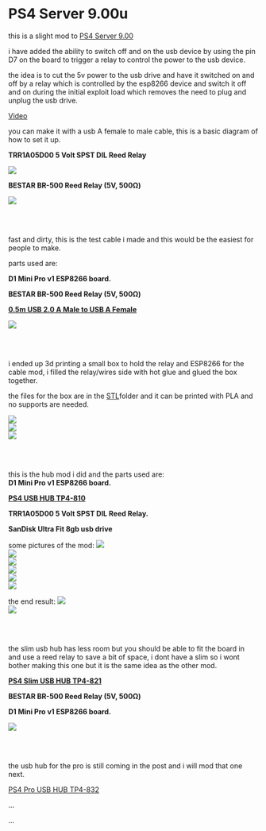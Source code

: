 # PS4 Server 9.00u


this is a slight mod to <a href=https://github.com/stooged/PS4-Server-900>PS4 Server 9.00</a>

i have added the ability to switch off and on the usb device by using the pin D7 on the board to trigger a relay to control the power to the usb device.

the idea is to cut the 5v power to the usb drive and have it switched on and off by a relay which is controlled by the esp8266 device and switch it off and on during the initial exploit load which removes the need to plug and unplug the usb drive.


<a href="https://youtu.be/WrJMKA0y-Lg" target="_blank">Video</a>


you can make it with a usb A female to male cable, this is a basic diagram of how to set it up.

<b>TRR1A05D00 5 Volt SPST DIL Reed Relay

<img src=https://github.com/stooged/PS4-Server-900u/blob/main/Images/diag.jpg><br>

BESTAR  BR-500  Reed Relay (5V, 500Ω)</b>

<img src=https://github.com/stooged/PS4-Server-900u/blob/main/Images/diag1.jpg><br>


<br><br>

fast and dirty, this is the test cable i made and this would be the easiest for people to make.

parts used are:<b>

D1 Mini Pro v1 ESP8266 board.

BESTAR  BR-500  Reed Relay (5V, 500Ω)

<a href=https://www.jaycar.com.au/0-5m-usb-2-0-a-male-to-usb-a-female/p/WC7708>0.5m USB 2.0 A Male to USB A Female</a>
</b>

<img src=https://github.com/stooged/PS4-Server-900u/blob/main/Images/10.jpg><br>

<br><br>

i ended up 3d printing a small box to hold the relay and ESP8266 for the cable mod, i filled the relay/wires side with hot glue and glued the box together.

the files for the box are in the <a href=https://github.com/stooged/PS4-Server-900u/tree/main/STL>STL</a>folder and it can be printed with PLA and no supports are needed.

<img src=https://github.com/stooged/PS4-Server-900u/blob/main/Images/11.jpg><br>
<img src=https://github.com/stooged/PS4-Server-900u/blob/main/Images/13.jpg><br>
<img src=https://github.com/stooged/PS4-Server-900u/blob/main/Images/12.jpg><br>

<br><br>


this is the hub mod i did and the parts used are:
<br>
<b>
D1 Mini Pro v1 ESP8266 board.

<a href=http://www.dobe-game.com/en/productshow-55-151.html>PS4 USB HUB TP4-810</a>

TRR1A05D00 5 Volt SPST DIL Reed Relay.

SanDisk Ultra Fit 8gb usb drive
</b>

some pictures of the mod:
<img src=https://github.com/stooged/PS4-Server-900u/blob/main/Images/1.jpg><br>
<img src=https://github.com/stooged/PS4-Server-900u/blob/main/Images/2.jpg><br>
<img src=https://github.com/stooged/PS4-Server-900u/blob/main/Images/3.jpg><br>
<img src=https://github.com/stooged/PS4-Server-900u/blob/main/Images/4.jpg><br>
<img src=https://github.com/stooged/PS4-Server-900u/blob/main/Images/5.jpg><br>
<img src=https://github.com/stooged/PS4-Server-900u/blob/main/Images/6.jpg><br>

the end result:
<img src=https://github.com/stooged/PS4-Server-900u/blob/main/Images/8.jpg><br>
<img src=https://github.com/stooged/PS4-Server-900u/blob/main/Images/7.jpg><br>

<br><br>

the slim usb hub has less room but you should be able to fit the board in and use a reed relay to save a bit of space, i dont have a slim so i wont bother making this one but it is the same idea as the other mod.

<b>
<a href=http://www.dobe-game.com/en/productshow-54-167.html>PS4 Slim USB HUB TP4-821</a>

BESTAR  BR-500  Reed Relay (5V, 500Ω)

D1 Mini Pro v1 ESP8266 board.</b>

<img src=https://github.com/stooged/PS4-Server-900u/blob/main/Images/9.jpg><br>


<br><br>

the usb hub for the pro is still coming in the post and i will mod that one next.

<a href=http://www.dobe-game.com/en/productshow-53-177.html>PS4 Pro USB HUB TP4-832</a>

...

...